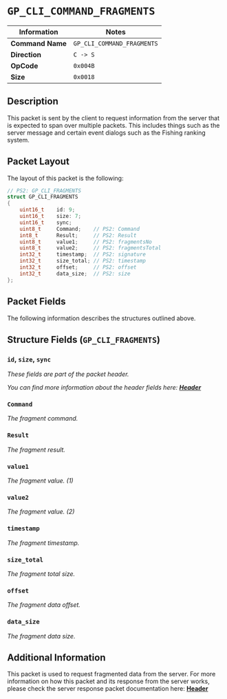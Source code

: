 # `GP_CLI_COMMAND_FRAGMENTS`

| Information               | Notes |
|---                        |---    |
| **Command Name**          | `GP_CLI_COMMAND_FRAGMENTS` |
| **Direction**             | `C -> S` |
| **OpCode**                | `0x004B` |
| **Size**                  | `0x0018` |

## Description

This packet is sent by the client to request information from the server that is expected to span over multiple packets. This includes things such as the server message and certain event dialogs such as the Fishing ranking system.

## Packet Layout

The layout of this packet is the following:

```cpp
// PS2: GP_CLI_FRAGMENTS
struct GP_CLI_FRAGMENTS
{
    uint16_t    id: 9;
    uint16_t    size: 7;
    uint16_t    sync;
    uint8_t     Command;    // PS2: Command
    int8_t      Result;     // PS2: Result
    uint8_t     value1;     // PS2: fragmentsNo
    uint8_t     value2;     // PS2: fragmentsTotal
    int32_t     timestamp;  // PS2: signature
    int32_t     size_total; // PS2: timestamp
    int32_t     offset;     // PS2: offset
    int32_t     data_size;  // PS2: size
};
```

## Packet Fields

The following information describes the structures outlined above.

## Structure Fields (`GP_CLI_FRAGMENTS`)

### `id`, `size`, `sync`

_These fields are part of the packet header._

_You can find more information about the header fields here: [**Header**](/world/HEADER.md)_

### `Command`

_The fragment command._

### `Result`

_The fragment result._

### `value1`

_The fragment value. (1)_

### `value2`

_The fragment value. (2)_

### `timestamp`

_The fragment timestamp._

### `size_total`

_The fragment total size._

### `offset`

_The fragment data offset._

### `data_size`

_The fragment data size._

## Additional Information

This packet is used to request fragmented data from the server. For more information on how this packet and its response from the server works, please check the server response packet documentation here: [**Header**](/world/server/0x004D/README.md)
